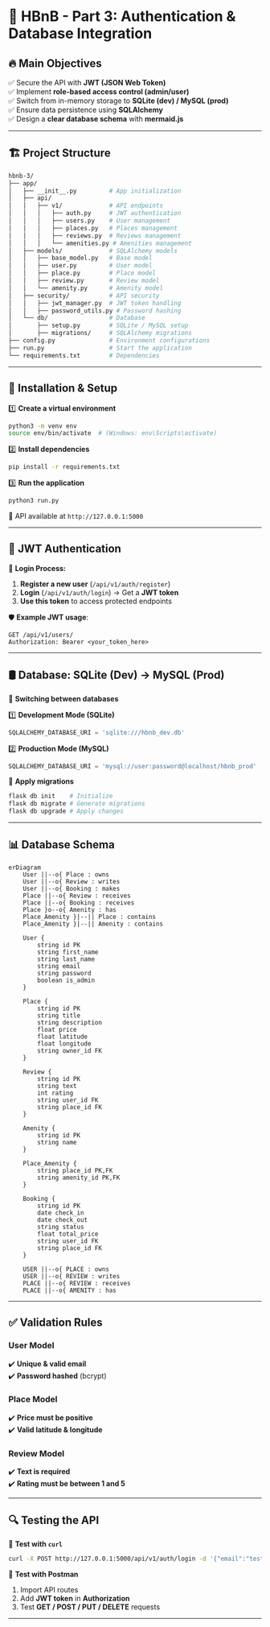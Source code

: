 # 🌟 HBnB - Part 3: Authentication & Database Integration  

## 🔥 Main Objectives  
✅ Secure the API with **JWT (JSON Web Token)**  
✅ Implement **role-based access control (admin/user)**  
✅ Switch from in-memory storage to **SQLite (dev) / MySQL (prod)**  
✅ Ensure data persistence using **SQLAlchemy**  
✅ Design a **clear database schema** with **mermaid.js**  

---  

## 🏗️ Project Structure  
```bash
hbnb-3/
├── app/
│   ├── __init__.py         # App initialization
│   ├── api/
│   │   ├── v1/             # API endpoints
│   │   │   ├── auth.py     # JWT authentication
│   │   │   ├── users.py    # User management
│   │   │   ├── places.py   # Places management
│   │   │   ├── reviews.py  # Reviews management
│   │   │   └── amenities.py # Amenities management
│   ├── models/             # SQLAlchemy models
│   │   ├── base_model.py   # Base model
│   │   ├── user.py         # User model
│   │   ├── place.py        # Place model
│   │   ├── review.py       # Review model
│   │   └── amenity.py      # Amenity model
│   ├── security/           # API security
│   │   ├── jwt_manager.py  # JWT token handling
│   │   ├── password_utils.py # Password hashing
│   └── db/                 # Database
│       ├── setup.py        # SQLite / MySQL setup
│       ├── migrations/     # SQLAlchemy migrations
├── config.py               # Environment configurations
├── run.py                  # Start the application
└── requirements.txt        # Dependencies
```  

---  

## 🚀 Installation & Setup  

1️⃣ **Create a virtual environment**  
```bash
python3 -m venv env
source env/bin/activate  # (Windows: env\Scripts\activate)
```  

2️⃣ **Install dependencies**  
```bash
pip install -r requirements.txt
```  

3️⃣ **Run the application**  
```bash
python3 run.py
```  
🔗 API available at `http://127.0.0.1:5000`  

---  

## 🔑 JWT Authentication  
📌 **Login Process:**  

1. **Register a new user** (`/api/v1/auth/register`)  
2. **Login** (`/api/v1/auth/login`) → Get a **JWT token**  
3. **Use this token** to access protected endpoints  

🛡️ **Example JWT usage**:  
```http
GET /api/v1/users/
Authorization: Bearer <your_token_here>
```  

---  

## 🛢️ Database: SQLite (Dev) → MySQL (Prod)  
📌 **Switching between databases**  

1️⃣ **Development Mode (SQLite)**  
```python
SQLALCHEMY_DATABASE_URI = 'sqlite:///hbnb_dev.db'
```  

2️⃣ **Production Mode (MySQL)**  
```python
SQLALCHEMY_DATABASE_URI = 'mysql://user:password@localhost/hbnb_prod'
```  

📌 **Apply migrations**  
```bash
flask db init    # Initialize
flask db migrate # Generate migrations
flask db upgrade # Apply changes
```  

---  

## 📊 Database Schema  

```mermaid
erDiagram
    User ||--o{ Place : owns
    User ||--o{ Review : writes
    User ||--o{ Booking : makes
    Place ||--o{ Review : receives
    Place ||--o{ Booking : receives
    Place }o--o{ Amenity : has
    Place_Amenity }|--|| Place : contains
    Place_Amenity }|--|| Amenity : contains

    User {
        string id PK
        string first_name
        string last_name
        string email
        string password
        boolean is_admin
    }

    Place {
        string id PK
        string title
        string description
        float price
        float latitude
        float longitude
        string owner_id FK
    }

    Review {
        string id PK
        string text
        int rating
        string user_id FK
        string place_id FK
    }

    Amenity {
        string id PK
        string name
    }

    Place_Amenity {
        string place_id PK,FK
        string amenity_id PK,FK
    }

    Booking {
        string id PK
        date check_in
        date check_out
        string status
        float total_price
        string user_id FK
        string place_id FK
    }
    
    USER ||--o{ PLACE : owns
    USER ||--o{ REVIEW : writes
    PLACE ||--o{ REVIEW : receives
    PLACE ||--o{ AMENITY : has
```  

---  

## ✅ Validation Rules  

### **User Model**  
✔️ **Unique & valid email**  
✔️ **Password hashed** (bcrypt)  

### **Place Model**  
✔️ **Price must be positive**  
✔️ **Valid latitude & longitude**  

### **Review Model**  
✔️ **Text is required**  
✔️ **Rating must be between 1 and 5**  

---  

## 🔍 Testing the API  

📌 **Test with `curl`**  
```bash
curl -X POST http://127.0.0.1:5000/api/v1/auth/login -d '{"email":"test@example.com", "password":"1234"}' -H "Content-Type: application/json"
```  

📌 **Test with Postman**  
1. Import API routes  
2. Add **JWT token** in **Authorization**  
3. Test **GET / POST / PUT / DELETE** requests  

---  

